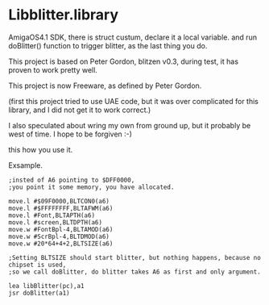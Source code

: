 # Libblitter.library

AmigaOS4.1 SDK, there is struct custum, declare it a local variable. 
and run doBlitter() function to trigger blitter, as the last thing you do.

This project is based on Peter Gordon, blitzen v0.3, 
during test, it has proven to work pretty well.

This project is now Freeware, as defined by Peter Gordon.

(first this project tried to use UAE code, but it was 
over complicated for this library, and I did not get it to work correct.)

I also speculated about wring my own from ground up, but it probably be west of time.
I hope to be forgiven :-)

this how you use it.

Exsample.

    ;insted of A6 pointing to $DFF0000, 
    ;you point it some memory, you have allocated.
    
    move.l #$09F0000,BLTCON0(a6)
    move.l #$FFFFFFFF,BLTAFWM(a6)
    move.l #Font,BLTAPTH(a6)
    move.l #screen,BLTDPTH(a6)
    move.w #FontBpl-4,BLTAMOD(a6)
    move.w #ScrBpl-4,BLTDMOD(a6)
    move.w #20*64+4+2,BLTSIZE(a6)
    
    ;Setting BLTSIZE should start blitter, but nothing happens, because no chipset is used,
    ;so we call doBlitter, do blitter takes A6 as first and only argument.
      
    lea libBlitter(pc),a1
    jsr doBlitter(a1)

